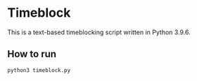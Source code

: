 # Timeblock
This is a text-based timeblocking script written in Python 3.9.6.

## How to run
`python3 timeblock.py`

